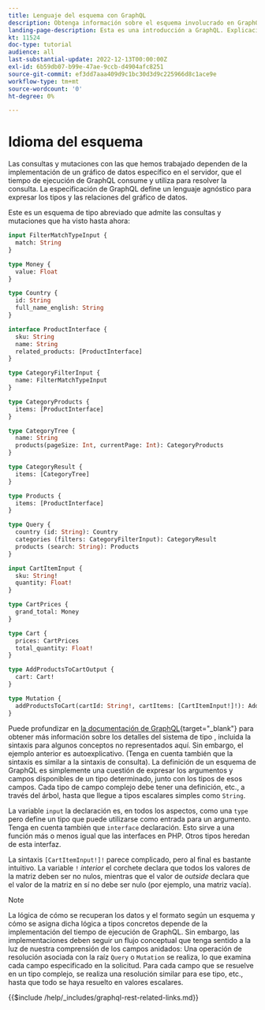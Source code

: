 ```yaml
---
title: Lenguaje del esquema con GraphQL
description: Obtenga información sobre el esquema involucrado en GraphQL. Lea una descripción del esquema, junto con algunos patrones interesantes y maneras de leerlo.
landing-page-description: Esta es una introducción a GraphQL. Explicación del esquema y cómo interpretar algunos de los elementos
kt: 11524
doc-type: tutorial
audience: all
last-substantial-update: 2022-12-13T00:00:00Z
exl-id: 6b59db07-b99e-47ae-9ccb-d4904afc8251
source-git-commit: ef3dd7aaa409d9c1bc30d3d9c225966d8c1ace9e
workflow-type: tm+mt
source-wordcount: '0'
ht-degree: 0%

---
```


# Idioma del esquema

Las consultas y mutaciones con las que hemos trabajado dependen de la implementación de un gráfico de datos específico en el servidor, que el tiempo de ejecución de GraphQL consume y utiliza para resolver la consulta. La especificación de GraphQL define un lenguaje agnóstico para expresar los tipos y las relaciones del gráfico de datos.

Este es un esquema de tipo abreviado que admite las consultas y mutaciones que ha visto hasta ahora:

```graphql
input FilterMatchTypeInput {
  match: String
}

type Money {
  value: Float
}

type Country {
  id: String
  full_name_english: String
}

interface ProductInterface {
  sku: String
  name: String
  related_products: [ProductInterface]
}

type CategoryFilterInput {
  name: FilterMatchTypeInput
}

type CategoryProducts {
  items: [ProductInterface]
}

type CategoryTree {
  name: String
  products(pageSize: Int, currentPage: Int): CategoryProducts
}

type CategoryResult {
  items: [CategoryTree]
}

type Products {
  items: [ProductInterface]
}

type Query {
  country (id: String): Country
  categories (filters: CategoryFilterInput): CategoryResult
  products (search: String): Products
}

input CartItemInput {
  sku: String!
  quantity: Float!
}

type CartPrices {
  grand_total: Money
}

type Cart {
  prices: CartPrices
  total_quantity: Float!
}

type AddProductsToCartOutput {
  cart: Cart!
}

type Mutation {
  addProductsToCart(cartId: String!, cartItems: [CartItemInput!]!): AddProductsToCartOutput
}
```

Puede profundizar en [la documentación de GraphQL](https://graphql.org/learn/schema/){target="_blank"} para obtener más información sobre los detalles del sistema de tipo , incluida la sintaxis para algunos conceptos no representados aquí. Sin embargo, el ejemplo anterior es autoexplicativo. (Tenga en cuenta también que la sintaxis es similar a la sintaxis de consulta). La definición de un esquema de GraphQL es simplemente una cuestión de expresar los argumentos y campos disponibles de un tipo determinado, junto con los tipos de esos campos. Cada tipo de campo complejo debe tener una definición, etc., a través del árbol, hasta que llegue a tipos escalares simples como `String`.

La variable `input` la declaración es, en todos los aspectos, como una `type` pero define un tipo que puede utilizarse como entrada para un argumento. Tenga en cuenta también que `interface` declaración. Esto sirve a una función más o menos igual que las interfaces en PHP. Otros tipos heredan de esta interfaz.

La sintaxis `[CartItemInput!]!` parece complicado, pero al final es bastante intuitivo. La variable `!` _interior_ el corchete declara que todos los valores de la matriz deben ser no nulos, mientras que el valor de _outside_ declara que el valor de la matriz en sí no debe ser nulo (por ejemplo, una matriz vacía).

>[!NOTE]
>
>La lógica de cómo se recuperan los datos y el formato según un esquema y cómo se asigna dicha lógica a tipos concretos depende de la implementación del tiempo de ejecución de GraphQL. Sin embargo, las implementaciones deben seguir un flujo conceptual que tenga sentido a la luz de nuestra comprensión de los campos anidados: Una operación de resolución asociada con la raíz `Query` o `Mutation` se realiza, lo que examina cada campo especificado en la solicitud. Para cada campo que se resuelve en un tipo complejo, se realiza una resolución similar para ese tipo, etc., hasta que todo se haya resuelto en valores escalares.

{{$include /help/_includes/graphql-rest-related-links.md}}
